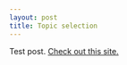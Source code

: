 ```yaml
---
layout: post
title: Topic selection
---
```


Test post. [Check out this site.](https://www.google.com "Google's Homepage")
